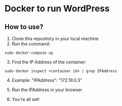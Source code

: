 # Docker to run WordPress

## How to use?

1. Clone this repository in your local machine
2. Run the command:
```
sudo docker-compose up
```

3. Find the IP Address of the container:

```
sudo docker inspect <container id> | grep IPAddress
```

4. Example: "IPAddress": "172.19.0.3"

5. Run the IPAddress in your browser

6. You're all set!

